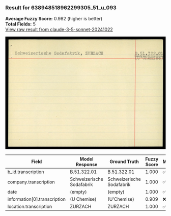 ### Result for 638948518962299305_51_u_093
**Average Fuzzy Score:** 0.982 (higher is better)<br>
**Total Fields:** 5<br>
[View raw result from claude-3-5-sonnet-20241022](https://github.com/RISE-UNIBAS/humanities_data_benchmark/blob/main/results/2025-10-24/T0319/request_T0319_638948518962299305_51_u_093.json)

<img src="https://github.com/RISE-UNIBAS/humanities_data_benchmark/blob/main/benchmarks/blacklist/images/638948518962299305_51_u_093.jpg?raw=true" alt="638948518962299305_51_u_093" width="600px">

| Field | Model Response | Ground Truth | Fuzzy Score | Match |
|-------|----------------|--------------|-------------|-------|
| b_id.transcription | B.51.322.01 | B.51.322.01 | 1.000 | ✅ |
| company.transcription | Schweizerische Sodafabrik | Schweizerische Sodafabrik | 1.000 | ✅ |
| date | (empty) | (empty) | 1.000 | ✅ |
| information[0].transcription | (U Chemise) | (U'Chemise) | 0.909 | ❌ |
| location.transcription | ZURZACH | ZURZACH | 1.000 | ✅ |
